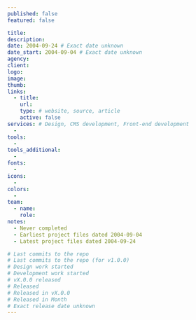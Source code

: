```yaml
---
published: false
featured: false

title:
description:
date: 2004-09-24 # Exact date unknown
date_start: 2004-09-04 # Exact date unknown
agency:
client:
logo:
image:
thumb:
links:
  - title:
    url:
    type: # website, source, article
    active: false
services: # Design, CMS development, Front-end development
  -
tools:
  -
tools_additional:
  -
fonts:
  -
icons:
  -
colors:
  -
team:
  - name:
    role:
notes:
  - Never completed
  - Earliest project files dated 2004-09-04
  - Latest project files dated 2004-09-24

# Last commits to the repo
# Last commits to the repo (for v1.0.0)
# Design work started
# Development work started
# vX.0.0 released
# Released
# Released in vX.0.0
# Released in Month
# Exact release date unknown
---
```

